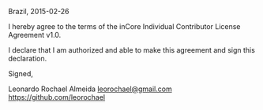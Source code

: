 Brazil, 2015-02-26

I hereby agree to the terms of the inCore Individual Contributor License
Agreement v1.0.

I declare that I am authorized and able to make this agreement and sign this
declaration.

Signed,

Leonardo Rochael Almeida leorochael@gmail.com https://github.com/leorochael
